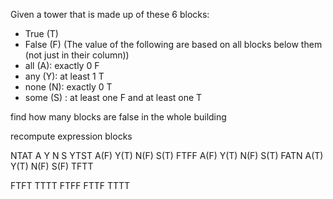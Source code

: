 Given a tower that is made up of these 6 blocks:
- True (T)
- False (F)
    (The value of the following are based on all blocks below them (not just in their column))
- all (A): exactly 0 F
- any (Y): at least 1 T
- none (N): exactly 0 T
- some (S) : at least one F and at least one T

find how many blocks are false in the whole building


recompute expression blocks

                
NTAT    A    Y    N    S
YTST    A(F)    Y(T)    N(F)    S(T)
FTFF    A(F)    Y(T)    N(F)    S(T)
FATN    A(T)    Y(T)    N(F)    S(F)
TFTT    


FTFT
TTTT
FTFF
FTTF
TTTT